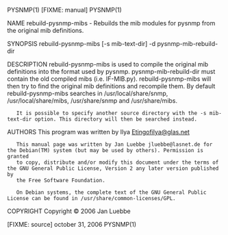 PYSNMP(1)                                                         [FIXME: manual]                                                        PYSNMP(1)

NAME
       rebuild-pysnmp-mibs - Rebuilds the mib modules for pysnmp from the original mib definitions.

SYNOPSIS
       rebuild-pysnmp-mibs [-s mib-text-dir] -d pysnmp-mib-rebuild-dir

DESCRIPTION
       rebuild-pysnmp-mibs is used to compile the original mib definitions into the format used by pysnmp. pysnmp-mib-rebuild-dir must contain the
       old compiled mibs (i.e. IF-MIB.py). rebuild-pysnmp-mibs will then try to find the original mib definitions and recompile them. By default
       rebuild-pysnmp-mibs searches in /usr/local/share/snmp, /usr/local/share/mibs, /usr/share/snmp and /usr/share/mibs.

       It is possible to specify another source directory with the -s mib-text-dir option. This directory will then be searched instead.

AUTHORS
       This program was written by Ilya Etingofilya@glas.net

       This manual page was written by Jan Luebbe jluebbe@lasnet.de for the Debian(TM) system (but may be used by others). Permission is granted
       to copy, distribute and/or modify this document under the terms of the GNU General Public License, Version 2 any later version published by
       the Free Software Foundation.

       On Debian systems, the complete text of the GNU General Public License can be found in /usr/share/common-licenses/GPL.

COPYRIGHT
       Copyright © 2006 Jan Luebbe

[FIXME: source]                                                  october 31, 2006                                                        PYSNMP(1)
